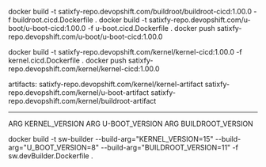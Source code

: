 docker build  -t satixfy-repo.devopshift.com/buildroot/buildroot-cicd:1.00.0 -f buildroot.cicd.Dockerfile . 
docker build  -t satixfy-repo.devopshift.com/u-boot/u-boot-cicd:1.00.0 -f u-boot.cicd.Dockerfile .
docker push satixfy-repo.devopshift.com/u-boot/u-boot-cicd:1.00.0


docker build  -t satixfy-repo.devopshift.com/kernel/kernel-cicd:1.00.0 -f kernel.cicd.Dockerfile .
docker push satixfy-repo.devopshift.com/kernel/kernel-cicd:1.00.0




artifacts:
satixfy-repo.devopshift.com/kernel/kernel-artifact
satixfy-repo.devopshift.com/kernel/u-boot-artifact
satixfy-repo.devopshift.com/kernel/buildroot-artifact




----------
ARG KERNEL_VERSION
ARG U-BOOT_VERSION
ARG BUILDROOT_VERSION

docker build -t sw-builder --build-arg="KERNEL_VERSION=15" --build-arg="U_BOOT_VERSION=8" --build-arg="BUILDROOT_VERSION=11" -f sw.devBuilder.Dockerfile .